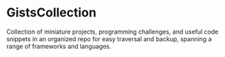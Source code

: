 GistsCollection
===================

Collection of miniature projects, programming challenges, and useful code snippets in an organized repo for easy traversal and backup, spanning a range of frameworks and languages.
